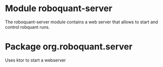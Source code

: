 # Module roboquant-server

The roboquant-server module contains a web server that allows to start and control robquant runs.

# Package org.roboquant.server
Uses ktor to start a webserver
